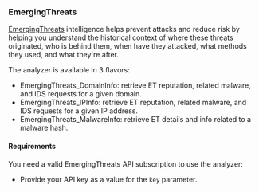 ### EmergingThreats 
[EmergingThreats](https://www.proofpoint.com/us/products/advanced-threat-protection/et-intelligence) intelligence helps prevent attacks and reduce risk by helping you understand the historical context of where these threats originated, who is behind them, when have they attacked, what methods they used, and what they're after.

The analyzer is available in 3 flavors:
- EmergingThreats_DomainInfo: retrieve ET reputation, related malware, and IDS requests for a given domain.
- EmergingThreats_IPInfo: retrieve ET reputation, related malware, and IDS requests for a given IP address.
- EmergingThreats_MalwareInfo: retrieve ET details and info related to a malware hash.

#### Requirements
You need a valid EmergingThreats API subscription to use the analyzer:

- Provide your API key as a value for the `key` parameter.
